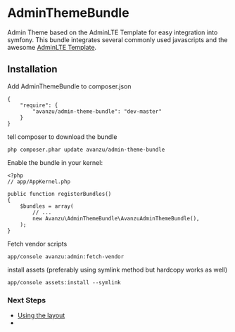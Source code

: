 AdminThemeBundle
================

Admin Theme based on the AdminLTE Template for easy integration into symfony. 
This bundle integrates several commonly used javascripts and the awesome [AdminLTE Template](https://github.com/almasaeed2010/AdminLTE). 

## Installation

Add AdminThemeBundle to composer.json

	{
		"require": {
			"avanzu/admin-theme-bundle": "dev-master"
		}
	} 

tell composer to download the bundle

	php composer.phar update avanzu/admin-theme-bundle
	
Enable the bundle in your kernel:

	<?php 
	// app/AppKernel.php
	
	public function registerBundles()
	{
		$bundles = array(
			// ...
			new Avanzu\AdminThemeBundle\AvanzuAdminThemeBundle(),
		);
	}
	
Fetch vendor scripts 

	app/console avanzu:admin:fetch-vendor
	
install assets (preferably using symlink method but hardcopy works as well)

	app/console assets:install --symlink
	
### Next Steps
* [Using the layout](Resources/docs/layout.md)
* 








	